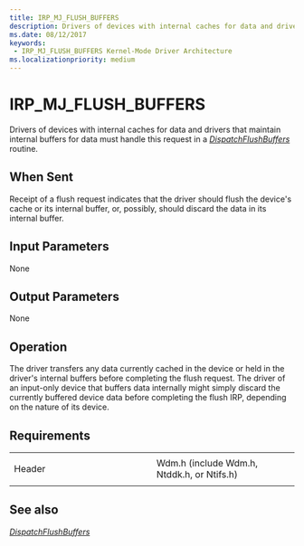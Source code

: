 ```yaml
---
title: IRP_MJ_FLUSH_BUFFERS
description: Drivers of devices with internal caches for data and drivers that maintain internal buffers for data must handle this request in a DispatchFlushBuffers routine.
ms.date: 08/12/2017
keywords:
 - IRP_MJ_FLUSH_BUFFERS Kernel-Mode Driver Architecture
ms.localizationpriority: medium
---
```


# IRP\_MJ\_FLUSH\_BUFFERS


Drivers of devices with internal caches for data and drivers that maintain internal buffers for data must handle this request in a [*DispatchFlushBuffers*](/windows-hardware/drivers/ddi/wdm/nc-wdm-driver_dispatch) routine.

When Sent
---------

Receipt of a flush request indicates that the driver should flush the device's cache or its internal buffer, or, possibly, should discard the data in its internal buffer.

## Input Parameters


None

## Output Parameters


None

Operation
---------

The driver transfers any data currently cached in the device or held in the driver's internal buffers before completing the flush request. The driver of an input-only device that buffers data internally might simply discard the currently buffered device data before completing the flush IRP, depending on the nature of its device.

Requirements
------------

<table>
<colgroup>
<col width="50%" />
<col width="50%" />
</colgroup>
<tbody>
<tr class="odd">
<td><p>Header</p></td>
<td>Wdm.h (include Wdm.h, Ntddk.h, or Ntifs.h)</td>
</tr>
</tbody>
</table>

## See also


[*DispatchFlushBuffers*](/windows-hardware/drivers/ddi/wdm/nc-wdm-driver_dispatch)

 

